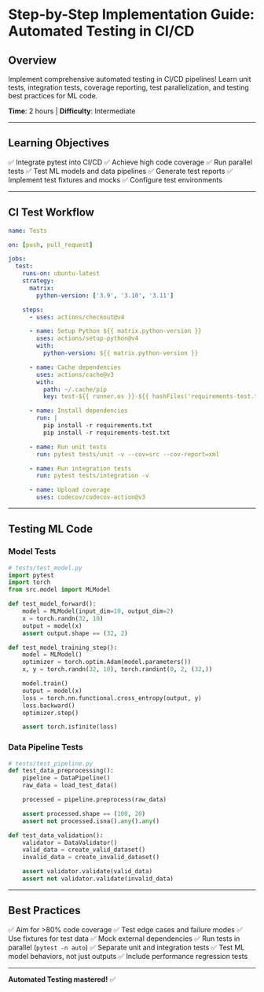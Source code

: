 # Step-by-Step Implementation Guide: Automated Testing in CI/CD

## Overview

Implement comprehensive automated testing in CI/CD pipelines! Learn unit tests, integration tests, coverage reporting, test parallelization, and testing best practices for ML code.

**Time**: 2 hours | **Difficulty**: Intermediate

---

## Learning Objectives

✅ Integrate pytest into CI/CD
✅ Achieve high code coverage
✅ Run parallel tests
✅ Test ML models and data pipelines
✅ Generate test reports
✅ Implement test fixtures and mocks
✅ Configure test environments

---

## CI Test Workflow

```.github/workflows/test.yml
name: Tests

on: [push, pull_request]

jobs:
  test:
    runs-on: ubuntu-latest
    strategy:
      matrix:
        python-version: ['3.9', '3.10', '3.11']

    steps:
      - uses: actions/checkout@v4

      - name: Setup Python ${{ matrix.python-version }}
        uses: actions/setup-python@v4
        with:
          python-version: ${{ matrix.python-version }}

      - name: Cache dependencies
        uses: actions/cache@v3
        with:
          path: ~/.cache/pip
          key: test-${{ runner.os }}-${{ hashFiles('requirements-test.txt') }}

      - name: Install dependencies
        run: |
          pip install -r requirements.txt
          pip install -r requirements-test.txt

      - name: Run unit tests
        run: pytest tests/unit -v --cov=src --cov-report=xml

      - name: Run integration tests
        run: pytest tests/integration -v

      - name: Upload coverage
        uses: codecov/codecov-action@v3
```

---

## Testing ML Code

### Model Tests

```python
# tests/test_model.py
import pytest
import torch
from src.model import MLModel

def test_model_forward():
    model = MLModel(input_dim=10, output_dim=2)
    x = torch.randn(32, 10)
    output = model(x)
    assert output.shape == (32, 2)

def test_model_training_step():
    model = MLModel()
    optimizer = torch.optim.Adam(model.parameters())
    x, y = torch.randn(32, 10), torch.randint(0, 2, (32,))

    model.train()
    output = model(x)
    loss = torch.nn.functional.cross_entropy(output, y)
    loss.backward()
    optimizer.step()

    assert torch.isfinite(loss)
```

### Data Pipeline Tests

```python
# tests/test_pipeline.py
def test_data_preprocessing():
    pipeline = DataPipeline()
    raw_data = load_test_data()

    processed = pipeline.preprocess(raw_data)

    assert processed.shape == (100, 20)
    assert not processed.isna().any().any()

def test_data_validation():
    validator = DataValidator()
    valid_data = create_valid_dataset()
    invalid_data = create_invalid_dataset()

    assert validator.validate(valid_data)
    assert not validator.validate(invalid_data)
```

---

## Best Practices

✅ Aim for >80% code coverage
✅ Test edge cases and failure modes
✅ Use fixtures for test data
✅ Mock external dependencies
✅ Run tests in parallel (`pytest -n auto`)
✅ Separate unit and integration tests
✅ Test ML model behaviors, not just outputs
✅ Include performance regression tests

---

**Automated Testing mastered!** ✅
